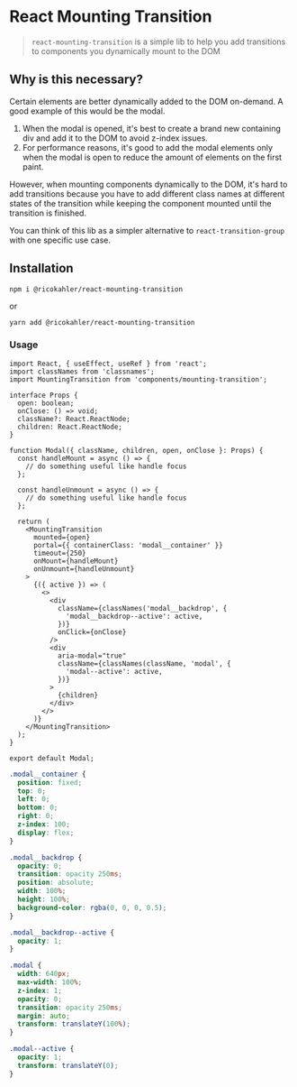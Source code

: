 # React Mounting Transition

> `react-mounting-transition` is a simple lib to help you add transitions to components you dynamically mount to the DOM

## Why is this necessary?

Certain elements are better dynamically added to the DOM on-demand. A good example of this would be the modal.

1. When the modal is opened, it's best to create a brand new containing div and add it to the DOM to avoid z-index issues.
2. For performance reasons, it's good to add the modal elements only when the modal is open to reduce the amount of elements on the first paint.

However, when mounting components dynamically to the DOM, it's hard to add transitions because you have to add different class names at different states of the transition while keeping the component mounted until the transition is finished.

You can think of this lib as a simpler alternative to `react-transition-group` with one specific use case.

## Installation

```
npm i @ricokahler/react-mounting-transition
```

or

```
yarn add @ricokahler/react-mounting-transition
```

### Usage

```tsx
import React, { useEffect, useRef } from 'react';
import classNames from 'classnames';
import MountingTransition from 'components/mounting-transition';

interface Props {
  open: boolean;
  onClose: () => void;
  className?: React.ReactNode;
  children: React.ReactNode;
}

function Modal({ className, children, open, onClose }: Props) {
  const handleMount = async () => {
    // do something useful like handle focus
  };

  const handleUnmount = async () => {
    // do something useful like handle focus
  };

  return (
    <MountingTransition
      mounted={open}
      portal={{ containerClass: 'modal__container' }}
      timeout={250}
      onMount={handleMount}
      onUnmount={handleUnmount}
    >
      {({ active }) => (
        <>
          <div
            className={classNames('modal__backdrop', {
              'modal__backdrop--active': active,
            })}
            onClick={onClose}
          />
          <div
            aria-modal="true"
            className={classNames(className, 'modal', {
              'modal--active': active,
            })}
          >
            {children}
          </div>
        </>
      )}
    </MountingTransition>
  );
}

export default Modal;
```

```css
.modal__container {
  position: fixed;
  top: 0;
  left: 0;
  bottom: 0;
  right: 0;
  z-index: 100;
  display: flex;
}

.modal__backdrop {
  opacity: 0;
  transition: opacity 250ms;
  position: absolute;
  width: 100%;
  height: 100%;
  background-color: rgba(0, 0, 0, 0.5);
}

.modal__backdrop--active {
  opacity: 1;
}

.modal {
  width: 640px;
  max-width: 100%;
  z-index: 1;
  opacity: 0;
  transition: opacity 250ms;
  margin: auto;
  transform: translateY(100%);
}

.modal--active {
  opacity: 1;
  transform: translateY(0);
}
```
